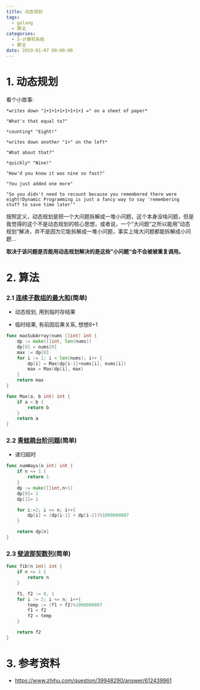 ```yaml
---
title: 动态规划
tags:
  - golang
  - 算法
categories:
  - 3-计算机系统
  - 算法
date: 2019-01-07 00:00:00
---
```




# 1. 动态规划

看个小故事:

```
*writes down "1+1+1+1+1+1+1+1 =" on a sheet of paper*

"What's that equal to?"

*counting* "Eight!"

*writes down another "1+" on the left*

"What about that?"

*quickly* "Nine!"

"How'd you know it was nine so fast?"

"You just added one more"

"So you didn't need to recount because you remembered there were eight!Dynamic Programming is just a fancy way to say 'remembering stuff to save time later'"
```

<!-- more -->

按照定义，动态规划是把一个大问题拆解成一堆小问题，这个本身没啥问题，但是我觉得的这个不是动态规划的核心思想，或者说，一个”大问题“之所以能用”动态规划“解决，并不是因为它能拆解成一堆小问题，事实上啥大问题都能拆解成小问题...

**取决于该问题是否能用动态规划解决的是这些”小问题“会不会被被重复调用。**



# 2. 算法

### 2.1 [连续子数组的最大和](https://leetcode-cn.com/problems/lian-xu-zi-shu-zu-de-zui-da-he-lcof/)(简单)

+ 动态规划, 用到临时存结果

+ 临时结果, 有前因后果关系, 想想8+1

```go
func maxSubArray(nums []int) int {
    dp := make([]int, len(nums))
    dp[0] = nums[0]
    max := dp[0]
    for i := 1; i < len(nums); i++ {
        dp[i] = Max(dp[i-1]+nums[i], nums[i])
        max = Max(dp[i], max)
    }
    return max
}

func Max(a, b int) int {
    if a < b {
        return b
    }
    return a
}
```

### 2.2 [青蛙跳台阶问题](https://leetcode-cn.com/problems/qing-wa-tiao-tai-jie-wen-ti-lcof/)(简单)

+ 递归超时

```go
func numWays(n int) int {
    if n <= 1 {
        return 1
    }
    dp := make([]int,n+1)
    dp[0]= 1
    dp[1]= 1

    for i:=2; i <= n; i++{
        dp[i] = (dp[i-1] + dp[i-2])%1000000007
    }

    return dp[n]
}
```



### 2.3 [斐波那契数列](https://leetcode-cn.com/problems/fei-bo-na-qi-shu-lie-lcof/)(简单)

```go
func fib(n int) int {
    if n <= 1 {
        return n
    }

    f1, f2 := 0, 1
    for i := 2; i <= n; i++{
        temp := (f1 + f2)%1000000007
        f1 = f2
        f2 = temp
    }

    return f2
}
```





# 3. 参考资料

+ https://www.zhihu.com/question/39948290/answer/612439961
